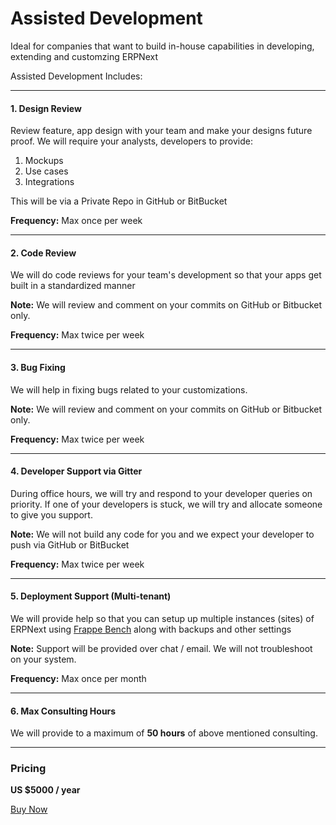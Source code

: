 # Assisted Development

<p class="lead">Ideal for companies that want to build in-house capabilities in developing, extending and customzing ERPNext</p>

Assisted Development Includes:

---

#### 1. Design Review

Review feature, app design with your team and make your designs future proof. We will require your analysts, developers to provide:

1. Mockups
1. Use cases
1. Integrations

This will be via a Private Repo in GitHub or BitBucket

**Frequency:** Max once per week

---

#### 2. Code Review

We will do code reviews for your team's development so that your apps get built in a standardized manner

**Note:** We will review and comment on your commits on GitHub or Bitbucket only.

**Frequency:** Max twice per week

---

#### 3. Bug Fixing

We will help in fixing bugs related to your customizations.

**Note:** We will review and comment on your commits on GitHub or Bitbucket only.

**Frequency:** Max twice per week

---

#### 4. Developer Support via Gitter

During office hours, we will try and respond to your developer queries on priority. If one of your developers is stuck, we will try and allocate someone to give you support.

**Note:** We will not build any code for you and we expect your developer to push via GitHub or BitBucket

**Frequency:** Max twice per week

---

#### 5. Deployment Support (Multi-tenant)

We will provide help so that you can setup up multiple instances (sites) of ERPNext using [Frappe Bench](https://github.com/frappe/bench) along with backups and other settings

**Note:** Support will be provided over chat / email. We will not troubleshoot on your system.

**Frequency:** Max once per month

---

#### 6. Max Consulting Hours

We will provide to a maximum of **50 hours** of above mentioned consulting.

---

### Pricing

**US $5000 / year**

<a href="/pricing/payment" class="btn btn-success">Buy Now</a>
